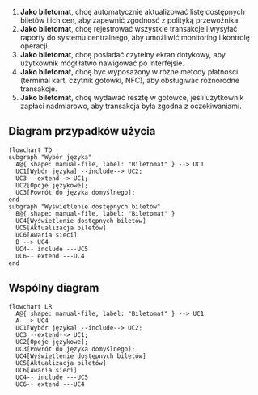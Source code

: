 1. **Jako biletomat**, chcę automatycznie aktualizować listę dostępnych biletów i ich cen, aby zapewnić zgodność z polityką przewoźnika.
1. **Jako biletomat**, chcę rejestrować wszystkie transakcje i wysyłać raporty do systemu centralnego, aby umożliwić monitoring i kontrolę operacji.
1. **Jako biletomat**, chcę posiadać czytelny ekran dotykowy, aby użytkownik mógł 
łatwo nawigować po interfejsie.
2. **Jako biletomat**, chcę być wyposażony w różne metody płatności (terminal kart, czytnik gotówki, NFC), aby obsługiwać różnorodne transakcje.
3. **Jako biletomat**, chcę wydawać resztę w gotówce, jeśli użytkownik zapłaci 
nadmiarowo, aby transakcja była zgodna z oczekiwaniami.

## Diagram przypadków użycia

```mermaid
flowchart TD
subgraph "Wybór języka"
  A@{ shape: manual-file, label: "Biletomat" } --> UC1
  UC1[Wybór języka] --include--> UC2;
  UC3 --extend--> UC1;
  UC2[Opcje językowe];
  UC3[Powrót do języka domyślnego];
end
subgraph "Wyświetlenie dostępnych biletów"
  B@{ shape: manual-file, label: "Biletomat" }
  UC4[Wyświetlenie dostępnych biletów]
  UC5[Aktualizacja biletów]
  UC6[Awaria sieci]
  B --> UC4
  UC4-- include ---UC5
  UC6-- extend ---UC4
end
```
## Wspólny diagram

```mermaid
flowchart LR
  A@{ shape: manual-file, label: "Biletomat" } --> UC1
  A --> UC4
  UC1[Wybór języka] --include--> UC2;
  UC3 --extend--> UC1;
  UC2[Opcje językowe];
  UC3[Powrót do języka domyślnego];
  UC4[Wyświetlenie dostępnych biletów]
  UC5[Aktualizacja biletów]
  UC6[Awaria sieci]
  UC4-- include ---UC5
  UC6-- extend ---UC4
```
